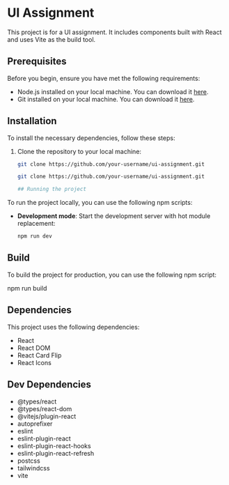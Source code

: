 # UI Assignment

This project is for a UI assignment. It includes components built with React and uses Vite as the build tool.

## Prerequisites

Before you begin, ensure you have met the following requirements:

- Node.js installed on your local machine. You can download it [here](https://nodejs.org/).
- Git installed on your local machine. You can download it [here](https://git-scm.com/).

## Installation

To install the necessary dependencies, follow these steps:

1. Clone the repository to your local machine:

   ```bash
   git clone https://github.com/your-username/ui-assignment.git

   git clone https://github.com/your-username/ui-assignment.git

   ## Running the project

To run the project locally, you can use the following npm scripts:

- **Development mode**: Start the development server with hot module replacement:

  ```bash
  npm run dev

## Build

To build the project for production, you can use the following npm script:

npm run build


## Dependencies

This project uses the following dependencies:

- React
- React DOM
- React Card Flip
- React Icons


## Dev Dependencies

- @types/react
- @types/react-dom
- @vitejs/plugin-react
- autoprefixer
- eslint
- eslint-plugin-react
- eslint-plugin-react-hooks
- eslint-plugin-react-refresh
- postcss
- tailwindcss
- vite
